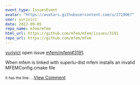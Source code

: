 ```yaml
---
event_type: IssuesEvent
avatar: "https://avatars.githubusercontent.com/u/271906?"
user: yurivict
date: 2022-09-05
repo_name: mfem/mfem
html_url: https://github.com/mfem/mfem/issues/3191
repo_url: https://github.com/mfem/mfem
---
```


<a href='https://github.com/yurivict' target='_blank'>yurivict</a> open issue <a href='https://github.com/mfem/mfem/issues/3191' target='_blank'>mfem/mfem#3191</a>.

<p>When mfem is linked with superlu-dist mfem installs an invalid MFEMConfig.cmake file</p><small>It has the line:...</small><a href='https://github.com/mfem/mfem/issues/3191' target='_blank'>View Comment</a>